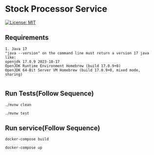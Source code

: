 # Stock Processor Service

[![License: MIT](https://img.shields.io/badge/License-MIT-green.svg)](https://opensource.org/licenses/MIT)

## Requirements
```textmate
1. Java 17
"java --version" on the command line must return a version 17 java like:
openjdk 17.0.9 2023-10-17
OpenJDK Runtime Environment Homebrew (build 17.0.9+0)
OpenJDK 64-Bit Server VM Homebrew (build 17.0.9+0, mixed mode, sharing)


```

## Run Tests(Follow Sequence)
```shell
./mvnw clean
```
```shell
./mvnw test
```

## Run service(Follow Sequence)
```shell
docker-compose build
```
```shell
docker-compose up
```